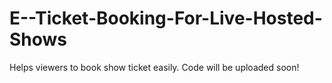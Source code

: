 # E--Ticket-Booking-For-Live-Hosted-Shows
Helps viewers to book show ticket easily.
Code will be uploaded soon!
